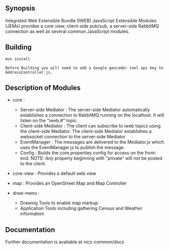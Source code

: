 ## Synopsis

Integrated Web Extensible Bundle (IWEB) JavaScript Extensible Modules (JEMs) provides a core view, client-side pub/sub, a server-side RabbitMQ connection as well as several common JavaScript modules.

## Building

    mvn install

    Before Building you will need to add a Google geocoder tool api key to AddressController.js.

## Description of Modules
  - core :
    - Server-side Mediator : The server-side Mediator automatically establishes a connection to RabbitMQ running on the localhost. It will listen on the "iweb.#" topic.
    - Client-side Mediator : The client can subscribe to iweb topics using the client-side Mediator. The client-side Mediator establishes a websocket connection to the server-side Mediator
    - EventManager : The messages are delivered to the Mediator.js which uses the EventManager.js to publish the message.
    - Config : Builds the core.properties config for access on the front-end. NOTE: Any property beginning with "private" will not be posted to the client.

  - core-view : Provides a default web view

  - map : Provides an OpenStreet Map and Map Controller

  - draw-menu :
    - Drawing Tools to enable map markup
    - Application Tools including gathering Census and Weather information

## Documentation

Further documentation is available at nics-common/docs
